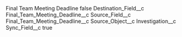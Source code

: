 <?xml version="1.0" encoding="UTF-8"?>
<CustomMetadata xmlns="http://soap.sforce.com/2006/04/metadata" xmlns:xsi="http://www.w3.org/2001/XMLSchema-instance" xmlns:xsd="http://www.w3.org/2001/XMLSchema">
    <label>Final Team Meeting Deadline</label>
    <protected>false</protected>
    <values>
        <field>Destination_Field__c</field>
        <value xsi:type="xsd:string">Final_Team_Meeting_Deadline__c</value>
    </values>
    <values>
        <field>Source_Field__c</field>
        <value xsi:type="xsd:string">Final_Team_Meeting_Deadline__c</value>
    </values>
    <values>
        <field>Source_Object__c</field>
        <value xsi:type="xsd:string">Investigation__c</value>
    </values>
    <values>
        <field>Sync_Field__c</field>
        <value xsi:type="xsd:boolean">true</value>
    </values>
</CustomMetadata>
